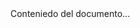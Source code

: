 <!DOCTYPE html>
<html>
<head>
<meta charset="UTF-8">
<title> Título del documento</title>
</head>

<body>
Conteniedo del documento...
</body>
</html>
